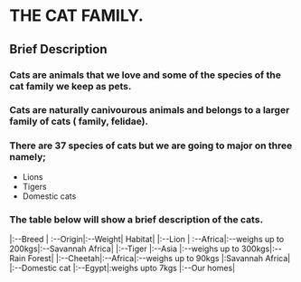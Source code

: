 # THE CAT FAMILY.
## Brief Description
### Cats are animals that we love and some of the species of the cat family we keep as pets.
### Cats are naturally canivourous animals and belongs to a larger family of cats ( family, felidae).
### There are 37 species of cats but we are going to major on three namely; 
* Lions
* Tigers
* Domestic cats
### The table below will show a brief description of the cats.
|:--Breed | :--Origin|:--Weight| Habitat|
|:--Lion | :--Africa|:--weighs up to 200kgs|:--Savannah Africa|
|:--Tiger |:--Asia |:--weighs up to 300kgs|:--Rain Forest|
|:--Cheetah|:--Africa|:--weighs up to 90kgs |:Savannah Africa|
|:--Domestic cat |:--Egypt|:weighs upto 7kgs |:--Our homes|
